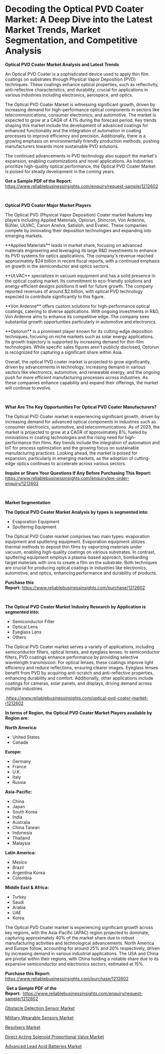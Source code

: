 <p><h1>Decoding the Optical PVD Coater Market: A Deep Dive into the Latest Market Trends, Market Segmentation, and Competitive Analysis</h1></p><p><strong>Optical PVD Coater Market Analysis and Latest Trends</strong></p>
<p><p>An Optical PVD Coater is a sophisticated device used to apply thin film coatings on substrates through Physical Vapor Deposition (PVD) techniques. These coatings enhance optical properties, such as reflectivity, anti-reflective characteristics, and durability, crucial for applications in various industries including electronics, aerospace, and optics.</p><p>The Optical PVD Coater Market is witnessing significant growth, driven by increasing demand for high-performance optical components in sectors like telecommunications, consumer electronics, and automotive. The market is expected to grow at a CAGR of 4.1% during the forecast period. Key trends shaping this market include the development of advanced coatings for enhanced functionality and the integration of automation in coating processes to improve efficiency and precision. Additionally, there is a growing emphasis on environmentally friendly production methods, pushing manufacturers towards more sustainable PVD solutions.</p><p>The continued advancements in PVD technology also support the market's expansion, enabling customizations and novel applications. As industries prioritize high-quality optical performance, the Optical PVD Coater Market is poised for steady development in the coming years.</p></p>
<p><strong>Get a Sample PDF of the Report:&nbsp;</strong> <a href="https://www.reliablebusinessinsights.com/enquiry/request-sample/1212602?utm_campaign=1109&utm_medium=2&utm_source=Github&utm_content=ia&utm_term=06102024&utm_id=optical-pvd-coater">https://www.reliablebusinessinsights.com/enquiry/request-sample/1212602</a></p>
<p>&nbsp;</p>
<p><strong>Optical PVD Coater Major Market Players</strong></p>
<p><p>The Optical PVD (Physical Vapor Deposition) Coater market features key players including Applied Materials, Optorun, Shincron, Von Ardenne, Bühler, ULVAC, Canon Anelva, Satisloh, and Evatec. These companies compete by innovating their deposition technologies and expanding into emerging markets.</p><p>**Applied Materials** leads in market share, focusing on advanced materials engineering and leveraging its large R&D investments to enhance its PVD systems for optics applications. The company's revenue reached approximately $24 billion in recent fiscal reports, with a continued emphasis on growth in the semiconductor and optics sectors.</p><p>**ULVAC** specializes in vacuum equipment and has a solid presence in the optical coating market. Its commitment to eco-friendly solutions and energy-efficient designs positions it well for future growth. The company reported revenues of around $2 billion, with optical PVD technology expected to contribute significantly to this figure.</p><p>**Von Ardenne** offers custom solutions for high-performance optical coatings, catering to diverse applications. With ongoing investments in R&D, Von Ardenne aims to enhance its competitive edge. The company sees substantial growth opportunities particularly in automotive and electronics.</p><p>**Optorun** is a prominent player known for its cutting-edge deposition techniques, focusing on niche markets such as solar energy applications. Its growth trajectory is supported by increasing demand for thin-film technologies. While specific sales figures aren't publicly disclosed, Optorun is recognized for capturing a significant share within Asia.</p><p>Overall, the optical PVD coater market is projected to grow significantly, driven by advancements in technology, increasing demand in various sectors like electronics, automotive, and renewable energy, and the ongoing push for more efficient manufacturing processes across industries. As these companies enhance capability and expand their offerings, the market will continue to evolve.</p></p>
<p>&nbsp;</p>
<p><strong>What Are The Key Opportunities For Optical PVD Coater Manufacturers?</strong></p>
<p><p>The Optical PVD Coater market is experiencing significant growth, driven by increasing demand for advanced optical components in industries such as consumer electronics, automotive, and telecommunications. As of 2023, the market is projected to grow at a CAGR of approximately 8%, fueled by innovations in coating technologies and the rising need for high-performance thin films. Key trends include the integration of automation and IoT for process optimization and the growing focus on sustainable manufacturing practices. Looking ahead, the market is poised for expansion, particularly in emerging markets, as the adoption of cutting-edge optics continues to accelerate across various sectors.</p></p>
<p><strong>Inquire or Share Your Questions If Any Before Purchasing This Report:</strong> <a href="https://www.reliablebusinessinsights.com/enquiry/pre-order-enquiry/1212602?utm_campaign=1109&utm_medium=2&utm_source=Github&utm_content=ia&utm_term=06102024&utm_id=optical-pvd-coater">https://www.reliablebusinessinsights.com/enquiry/pre-order-enquiry/1212602</a></p>
<p>&nbsp;</p>
<p><strong>Market Segmentation</strong></p>
<p><strong>The Optical PVD Coater Market Analysis by types is segmented into:</strong></p>
<p><ul><li>Evaporation Equipment</li><li>Sputtering Equipment</li></ul></p>
<p><p>The Optical PVD Coater market comprises two main types: evaporation equipment and sputtering equipment. Evaporation equipment utilizes thermal methods to deposit thin films by vaporizing materials under vacuum, enabling high-quality coatings on various substrates. In contrast, sputtering equipment employs a plasma-based approach, bombarding target materials with ions to create a film on the substrate. Both techniques are crucial for producing optical coatings in industries like electronics, automotive, and optics, enhancing performance and durability of products.</p></p>
<p><strong>Purchase this Report:&nbsp;</strong><a href="https://www.reliablebusinessinsights.com/purchase/1212602?utm_campaign=1109&utm_medium=2&utm_source=Github&utm_content=ia&utm_term=06102024&utm_id=optical-pvd-coater">https://www.reliablebusinessinsights.com/purchase/1212602</a></p>
<p>&nbsp;</p>
<p><strong>The Optical PVD Coater Market Industry Research by Application is segmented into:</strong></p>
<p><ul><li>Semiconductor Filter</li><li>Optical Lens</li><li>Eyeglass Lens</li><li>Others</li></ul></p>
<p><p>The Optical PVD Coater market serves a variety of applications, including semiconductor filters, optical lenses, and eyeglass lenses. In semiconductor filters, PVD coatings enhance performance by providing selective wavelength transmission. For optical lenses, these coatings improve light efficiency and reduce reflections, ensuring clearer images. Eyeglass lenses benefit from PVD by acquiring anti-scratch and anti-reflective properties, enhancing durability and comfort. Additionally, other applications include coatings for cameras, solar panels, and displays, driving demand across multiple industries.</p></p>
<p><a href="https://www.reliablebusinessinsights.com/optical-pvd-coater-market-r1212602?utm_campaign=1109&utm_medium=2&utm_source=Github&utm_content=ia&utm_term=06102024&utm_id=optical-pvd-coater">&nbsp;https://www.reliablebusinessinsights.com/optical-pvd-coater-market-r1212602</a></p>
<p><strong>In terms of Region, the Optical PVD Coater Market Players available by Region are:</strong></p>
<p>
    <p> <strong> North America: </strong>
        <ul>
            <li>United States</li>
            <li>Canada</li>
        </ul>
        </p> 
    <p> <strong> Europe: </strong>
        <ul>
            <li>Germany</li>
            <li>France</li>
            <li>U.K.</li>
            <li>Italy</li>
            <li>Russia</li>
        </ul>
        </p> 
    <p> <strong> Asia-Pacific: </strong>
        <ul>
            <li>China</li>
            <li>Japan</li>
            <li>South Korea</li>
            <li>India</li>
            <li>Australia</li>
            <li>China Taiwan</li>
            <li>Indonesia</li>
            <li>Thailand</li>
            <li>Malaysia</li>
        </ul>
        </p> 
    <p> <strong> Latin America: </strong>
        <ul>
            <li>Mexico</li>
            <li>Brazil</li>
            <li>Argentina Korea</li>
            <li>Colombia</li>
        </ul>
        </p> 
    <p> <strong> Middle East & Africa: </strong>
        <ul>
            <li>Turkey</li>
            <li>Saudi</li>
            <li>Arabia</li>
            <li>UAE</li>
            <li>Korea</li>
        </ul>
    </p>
    </p>
<p><p>The Optical PVD Coater market is experiencing significant growth across key regions, with the Asia-Pacific (APAC) region projected to dominate, capturing approximately 40% of the market share due to robust manufacturing activities and technological advancements. North America and Europe follow, accounting for around 25% and 20% respectively, driven by increasing demand in various industrial applications. The USA and China are pivotal within their regions, with China holding a notable share due to its expansive semiconductor and electronics sectors, estimated at 15%.</p></p>
<p><strong>Purchase this Report: </strong><a href="https://www.reliablebusinessinsights.com/purchase/1212602?utm_campaign=1109&utm_medium=2&utm_source=Github&utm_content=ia&utm_term=06102024&utm_id=optical-pvd-coater">https://www.reliablebusinessinsights.com/purchase/1212602</a></p>
<p>&nbsp;<strong>Get a Sample PDF of the Report:&nbsp;&nbsp;</strong><a href="https://www.reliablebusinessinsights.com/enquiry/request-sample/1212602?utm_campaign=1109&utm_medium=2&utm_source=Github&utm_content=ia&utm_term=06102024&utm_id=optical-pvd-coater">https://www.reliablebusinessinsights.com/enquiry/request-sample/1212602</a></p>
<p><strong></strong></p>
<p><p><a href="https://issuu.com/reportprime-2/docs/obstacle-detection-sensor-market-si_2eb4f23dae3509?utm_campaign=1109&utm_medium=2&utm_source=Github&utm_content=ia&utm_term=06102024&utm_id=optical-pvd-coater">Obstacle Detection Sensor Market</a></p><p><a href="https://www.linkedin.com/pulse/military-wearable-sensors-market-velocity-65-cagr-trajectory-wrkfc?utm_campaign=1109&utm_medium=2&utm_source=Github&utm_content=ia&utm_term=06102024&utm_id=optical-pvd-coater">Military Wearable Sensors Market</a></p><p><a href="https://www.linkedin.com/pulse/resolvers-market-shifts-strategic-analysis-2024-2031-trac-market-ns62c?utm_campaign=1109&utm_medium=2&utm_source=Github&utm_content=ia&utm_term=06102024&utm_id=optical-pvd-coater">Resolvers Market</a></p><p><a href="https://github.com/DRIVERKAPAUL/Market-Research-Report-List-1/blob/main/direct-acting-solenoid-proportional-valve-market.md?utm_campaign=1109&utm_medium=2&utm_source=Github&utm_content=ia&utm_term=06102024&utm_id=optical-pvd-coater">Direct Acting Solenoid Proportional Valve Market</a></p><p><a href="https://issuu.com/reportprime-2/docs/advanced-lead-acid-batteries-market_0991def311186c?utm_campaign=1109&utm_medium=2&utm_source=Github&utm_content=ia&utm_term=06102024&utm_id=optical-pvd-coater">Advanced Lead Acid Batteries Market</a></p></p>